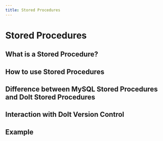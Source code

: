 ```yaml
---
title: Stored Procedures
---
```


# Stored Procedures

## What is a Stored Procedure?



## How to use Stored Procedures



## Difference between MySQL Stored Procedures and Dolt Stored Procedures


## Interaction with Dolt Version Control


## Example